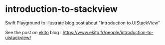 # introduction-to-stackview
Swift Playground to illustrate blog post about "Introduction to UIStackView"

See the post on <a href="https://www.ekito.fr" target="_blank">ekito</a> blog : <a href="https://www.ekito.fr/people/introduction-to-uistackview/" target="_blank">https://www.ekito.fr/people/introduction-to-uistackview/</a>
